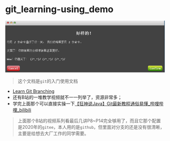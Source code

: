 # git_learning-using_demo

![image-20220705221656504](README.assets/image-20220705221656504.png)

> 这个文档是`git`的入门使用文档

- [Learn Git Branching](https://learngitbranching.js.org/?demo=&locale=zh_CN)
- 还有B站的一堆教学视频就不一一列举了，资源非常多；
- 学完上面那个可以直接实操一下[【狂神说Java】Git最新教程通俗易懂_哔哩哔哩_bilibili](https://www.bilibili.com/video/BV1FE411P7B3?p=14&vd_source=ee7084e0c5101ce0d8d076550c3bc93c)

> 上面那个B站的视频系列看最后几讲P8~P14完全够用了，而且它那个配置是2020年的`gitee`，本人用的是`github`，但里面对分支的还是没有很清晰，主要是给想去大厂工作的同学需要。

